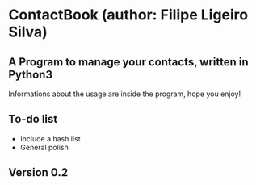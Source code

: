 # ContactBook (author: Filipe Ligeiro Silva)

## A Program to manage your contacts, written in Python3

Informations about the usage are inside the program, hope you enjoy!

## To-do list

- Include a hash list
- General polish

## Version 0.2
